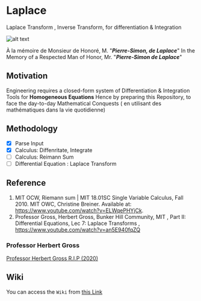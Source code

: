 # Laplace

Laplace Transform , Inverse Transform, for differentiation &amp; Integration 

![alt text](https://upload.wikimedia.org/wikipedia/commons/a/a2/Pierre_Simon%2C_Marquis_de_Laplace._Stipple_engraving_by_J._Po_Wellcome_M0006372.jpg)

À la mémoire de Monsieur de Honoré, M. "_**Pierre-Simon, de Laplace**_"
In the Memory of a Respected Man of Honor, Mr. "_**Pierre-Simon de Laplace**_"

## Motivation 

Engineering requires a closed-form system of Differentiation & Integration Tools for **Homogeneous Equations**
Hence by preparing this Repository, to face the day-to-day Mathematical Conquests ( en utilisant des mathématiques dans la vie quotidienne)

## Methodology 
 - [x] Parse Input 
 - [x] Calculus: Diffenritate, Integrate 
 - [ ] Calculus: Reimann Sum
 - [ ] Differential Equation : Laplace Transform 

## Reference 
1. MIT OCW, Riemann sum | MIT 18.01SC Single Variable Calculus, Fall 2010. MIT OWC, Christine Breiner. Available at: https://www.youtube.com/watch?v=ELWqePHYjCk.
2. Professor Gross, Herbert Gross, Bunker Hill Community, MIT
, Part II: Differential Equations, Lec 7: Laplace Transforms , https://www.youtube.com/watch?v=an5E940fqZQ 

### Professor Herbert Gross
[Professor Herbert Gross  R.I.P (2020)](https://en.wikipedia.org/wiki/Herbert_Gross)
## Wiki 

You can access the `Wiki` from [this Link](https://github.com/adamwillisMastery/Laplace/wiki)
